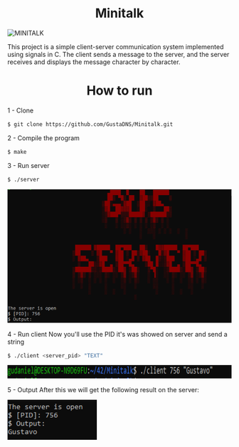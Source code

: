 <h1 align="center"> <br> Minitalk </br></h1>

![MINITALK](https://github.com/GustaDNS/42-project-badges/blob/main/covers/cover-minitalk.png)

This project is a simple client-server communication system implemented using signals in C. The client sends a message to the server, and the server receives and displays the message character by character.

<div align="center">
	<h1>How to run</h1>
</div>

1 - Clone

```bash
$ git clone https://github.com/GustaDNS/Minitalk.git
```

2 - Compile the program

```bash
$ make
```

3 - Run server

```bash
$ ./server
```
<img src="htr/server.PNG" alt="server" height=300>

4 - Run client
Now you'll use the PID it's was showed on server and send a string
```bash
$ ./client <server_pid> "TEXT"
```

<div>
	<img src="htr/client.PNG" alt="client" height=30 widht=20>
<div/>

5 - Output
After this we will get the following result on the server:

<img src="htr/output.PNG" alt="output" height=90>
<br>

